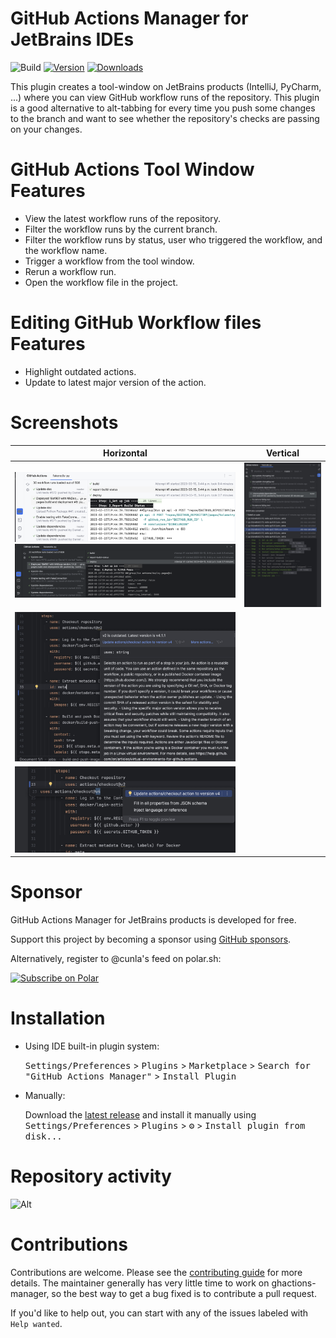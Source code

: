 GitHub Actions Manager for JetBrains IDEs
=========================================

![Build](https://github.com/cunla/ghactions-manager/workflows/Build/badge.svg)
[![Version](https://img.shields.io/jetbrains/plugin/v/com.dsoftware.ghtoolbar.svg)](https://plugins.jetbrains.com/plugin/19347-github-actions-toolbar)
[![Downloads](https://img.shields.io/jetbrains/plugin/d/com.dsoftware.ghtoolbar.svg)](https://plugins.jetbrains.com/plugin/19347-github-actions-toolbar)

<!-- Plugin description -->
This plugin creates a tool-window on JetBrains products (IntelliJ, PyCharm, ...) where you can view GitHub workflow runs
of the repository.
This plugin is a good alternative to alt-tabbing for every time you push some changes to the branch and want to see
whether the repository's checks are passing on your changes.

# GitHub Actions Tool Window Features

- View the latest workflow runs of the repository.
- Filter the workflow runs by the current branch.
- Filter the workflow runs by status, user who triggered the workflow, and the workflow name.
- Trigger a workflow from the tool window.
- Rerun a workflow run.
- Open the workflow file in the project.

# Editing GitHub Workflow files Features

- Highlight outdated actions.
- Update to latest major version of the action.

# Screenshots

|                                 Horizontal                                 |             Vertical              |
|:--------------------------------------------------------------------------:|:---------------------------------:|
| ![](docs/screenshot-new-ui-light.png) ![](docs/screenshot-new-ui-dark.png) | ![](docs/screenshot-vertical.jpg) |
|                   ![](docs/outdated-action-version.jpg)                    |                                   |
|                       ![](docs/quickfix-action.jpg)                        |                                   | 

# Sponsor

GitHub Actions Manager for JetBrains products is developed for free.

Support this project by becoming a sponsor using [GitHub sponsors](https://github.com/sponsors/cunla).

Alternatively, register to @cunla's feed on polar.sh:

<a href="https://polar.sh/cunla/subscribe">
    <picture>
      <source media="(prefers-color-scheme: dark)" srcset="https://polar.sh/embed/subscribe.svg?org=cunla&label=Subscribe&darkmode">
      <img alt="Subscribe on Polar" src="https://polar.sh/embed/subscribe.svg?org=cunla&label=Subscribe">
    </picture>
</a>

# Installation

- Using IDE built-in plugin system:

  <kbd>Settings/Preferences</kbd> >
  <kbd>Plugins</kbd> >
  <kbd>Marketplace</kbd> >
  <kbd>Search for "GitHub Actions Manager"</kbd> >
  <kbd>Install Plugin</kbd>

- Manually:

  Download the [latest release](https://github.com/cunla/ghactions-manager/releases/latest) and install it manually
  using
  <kbd>Settings/Preferences</kbd> > <kbd>Plugins</kbd> > <kbd>⚙️</kbd> > <kbd>Install plugin from disk...</kbd>

<!-- Plugin description end -->

# Repository activity

![Alt](https://repobeats.axiom.co/api/embed/756410507b3575fdcf5b04cc7acc32148f3481b5.svg "Repobeats analytics image")

# Contributions

Contributions are welcome. Please see the
[contributing guide](https://github.com/cunla/ghactions-manager//blob/master/.github/CONTRIBUTING.md) for more details.
The maintainer generally has very little time to work on ghactions-manager, so the
best way to get a bug fixed is to contribute a pull request.

If you'd like to help out, you can start with any of the issues
labeled with `Help wanted`.
